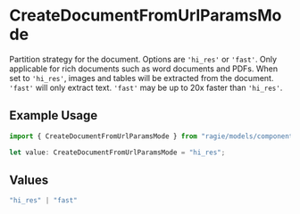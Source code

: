 # CreateDocumentFromUrlParamsMode

Partition strategy for the document. Options are `'hi_res'` or `'fast'`. Only applicable for rich documents such as word documents and PDFs. When set to `'hi_res'`, images and tables will be extracted from the document. `'fast'` will only extract text. `'fast'` may be up to 20x faster than `'hi_res'`.

## Example Usage

```typescript
import { CreateDocumentFromUrlParamsMode } from "ragie/models/components";

let value: CreateDocumentFromUrlParamsMode = "hi_res";
```

## Values

```typescript
"hi_res" | "fast"
```